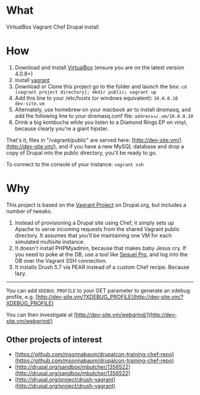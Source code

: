 # What
VirtualBox Vagrant Chef Drupal install


# How
1. Download and Install [VirtualBox](http://www.virtualbox.org/) (ensure you are on the latest version 4.0.8+)
2. Install [vagrant](http://vagrantup.com/v1/docs/getting-started/index.html)
3. Download or Clone this project go to the folder and launch the box:
    `cd [vagrant project directory];
    mkdir public;
    vagrant up`
4. Add this line to your /etc/hosts (or windows equivalent):
    `10.0.0.10        dev-site.vm`
5. Alternately, use homebrew on your macbook air to install dnsmasq, and add the following line to your dnsmasq.conf file:
    `address=/.vm/10.0.0.10`
6. Drink a big kombucha while you listen to a Diamond Rings EP on vinyl, because clearly you're a giant hipster.


That's it, files in "/vagrant/public" are served here: [http://dev-site.vm/](http://dev-site.vm/), and if you have a new MySQL database and drop a copy of Drupal into the public directory, you'll be ready to go.

To connect to the console of your instance:
    `vagrant ssh` 

# Why
This project is based on the [Vagrant Project](http://drupal.org/project/vagrant) on Drupal.org, but includes a number of tweaks.

1. Instead of provisioning a Drupal site using Chef, it simply sets up Apache to serve incoming requests from the shared Vagrant public directory. It assumes that you'll be maintaining one VM for each simulated multisite instance.
2. It doesn't install PHPMyadmin, because that makes baby Jesus cry. If you need to poke at the DB, use a tool like [Sequel Pro](http://www.sequelpro.com/), and log into the DB over the Vagrant SSH connection.
3. It installs Drush 5.7 via PEAR instead of a custom Chef recipe. Because lazy.

--------

You can add `XDEBUG_PROFILE` to your GET parameter to generate an xdebug profile, e.g. [http://dev-site.vm/?XDEBUG_PROFILE](http://dev-site.vm/?XDEBUG_PROFILE)

You can then investigate at [http://dev-site.vm/webgrind/](http://dev-site.vm/webgrind/)


## Other projects of interest

*  [https://github.com/msonnabaum/drupalcon-training-chef-repo](https://github.com/msonnabaum/drupalcon-training-chef-repo)
*  [http://drupal.org/sandbox/mbutcher/1356522](http://drupal.org/sandbox/mbutcher/1356522)
*  [http://drupal.org/project/drush-vagrant](http://drupal.org/project/drush-vagrant)
